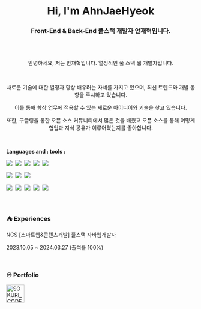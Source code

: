 <h1 align="center">Hi, I'm AhnJaeHyeok</h1>
<h3 align="center">
  Front-End & Back-End 풀스택 개발자 안재혁입니다.
</h3>
<br /><br />
<p align="center">
안녕하세요, 저는 안재혁입니다. 열정적인 풀 스택 웹 개발자입니다.
</p>

<br>

<p align="center">
새로운 기술에 대한 열정과 항상 배우려는 자세를 가지고 있으며, 최신 트렌드와 개발 동향을 주시하고 있습니다.
</p>

<p align="center">
이를 통해 항상 업무에 적용할 수 있는 새로운 아이디어와 기술을 찾고 있습니다.
</p>

<p align="center">
또한, 구글링을 통한 오픈 소스 커뮤니티에서 많은 것을 배웠고 오픈 소스를 통해 어떻게 협업과 지식 공유가 이루어졌는지를 좋아합니다.
</p>

<br>

**Languages and : tools :**
<!-- 뱃지 사용방법 -->
  <!-- 뱃지 아이콘 사이트 -->
  <!--   <img src="https://img.shields.io/badge/{내용}-{배경 색깔}?style={스타일}&logo={로고이름}&logoColor={로고 색깔}"/> -->
  
<p><img src="https://img.shields.io/badge/HTML5-E34F26?style=flat&logo=html5&logoColor=white"/>&nbsp;&nbsp;<img src="https://img.shields.io/badge/CSS3-1572B6?style=flat&logo=css3&logoColor=white"/>&nbsp;&nbsp;<img src="https://img.shields.io/badge/JavaScript-gray?style=flat&logo=JavaScript&logoColor=F7DF1E"/>&nbsp;&nbsp;<img src="https://img.shields.io/badge/jQuery-0769AD?style=flat&logo=jQuery&logoColor=339933"/>&nbsp;&nbsp;<img src="https://img.shields.io/badge/React-white?style=flat&logo=React&logoColor=61DAFB"/></p>

<p><img src="https://img.shields.io/badge/Oracle-F80000?style=flat&logo=Oracle&logoColor=4479A1"/>&nbsp;&nbsp;<img src="https://img.shields.io/badge/JAVA-8F0000?style=flat&logo&logoColor=4479A1"/>&nbsp;&nbsp;<img src="https://img.shields.io/badge/Spring-6DB33F?style=flat-square&logo=spring&logoColor=fff"/></p>

<p><img src="https://img.shields.io/badge/Notion-ffffff?style=flat&logo=Notion&logoColor=black"/>&nbsp;&nbsp;<img src="https://img.shields.io/badge/GitHub-gray?style=flat&logo=GitHub&logoColor=black"/>&nbsp;&nbsp;<img src="https://img.shields.io/badge/Git-blue?style=flat&logo=Git&logoColor=F05032"/>&nbsp;&nbsp;<img src="https://img.shields.io/badge/Visual Studio Code-007ACC?style=flat-square&logo=visualstudiocode&logoColor=#007ACC"/>&nbsp;&nbsp;<img src="https://img.shields.io/badge/Eclipse IDE-2C2255?style=flat-square&logo=eclipseide&logoColor=#fff"/></p>

<br>

### ⛺ Experiences
<p>NCS [스마트웹&콘텐츠개발] 풀스택 자바웹개발자</p>
<p>2023.10.05 ~ 2024.03.27 (출석률 100%)</p>

<br>

### ♾️ Portfolio

<a href="http://ahn960516.dothome.co.kr" target="_blank"><img align="left" alt="SOKURI_CODE | velog" width="48px" src="https://img.icons8.com/color/48/000000/blog.png" /></a>

